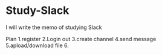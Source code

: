 # Study-Slack
I will write the memo of studying Slack

Plan
1.register
2.Login out
3.create channel
4.send message
5.apload/download file
6.
